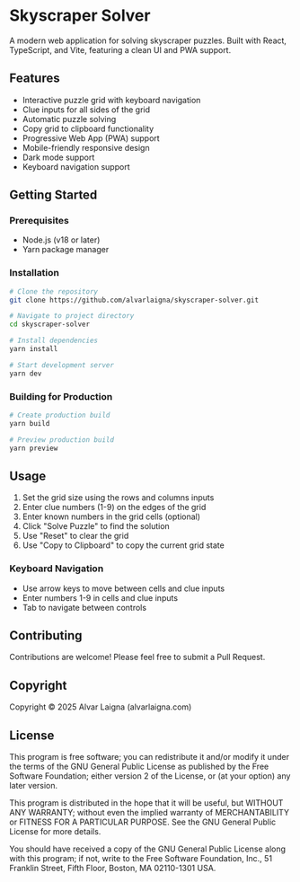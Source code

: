 # Skyscraper Solver

A modern web application for solving skyscraper puzzles. Built with React, TypeScript, and Vite, featuring a clean UI and PWA support.

## Features

- Interactive puzzle grid with keyboard navigation
- Clue inputs for all sides of the grid
- Automatic puzzle solving
- Copy grid to clipboard functionality
- Progressive Web App (PWA) support
- Mobile-friendly responsive design
- Dark mode support
- Keyboard navigation support

## Getting Started

### Prerequisites

- Node.js (v18 or later)
- Yarn package manager

### Installation

```bash
# Clone the repository
git clone https://github.com/alvarlaigna/skyscraper-solver.git

# Navigate to project directory
cd skyscraper-solver

# Install dependencies
yarn install

# Start development server
yarn dev
```

### Building for Production

```bash
# Create production build
yarn build

# Preview production build
yarn preview
```

## Usage

1. Set the grid size using the rows and columns inputs
2. Enter clue numbers (1-9) on the edges of the grid
3. Enter known numbers in the grid cells (optional)
4. Click "Solve Puzzle" to find the solution
5. Use "Reset" to clear the grid
6. Use "Copy to Clipboard" to copy the current grid state

### Keyboard Navigation

- Use arrow keys to move between cells and clue inputs
- Enter numbers 1-9 in cells and clue inputs
- Tab to navigate between controls

## Contributing

Contributions are welcome! Please feel free to submit a Pull Request.

## Copyright

Copyright © 2025 Alvar Laigna (alvarlaigna.com)

## License

This program is free software; you can redistribute it and/or modify
it under the terms of the GNU General Public License as published by
the Free Software Foundation; either version 2 of the License, or
(at your option) any later version.

This program is distributed in the hope that it will be useful,
but WITHOUT ANY WARRANTY; without even the implied warranty of
MERCHANTABILITY or FITNESS FOR A PARTICULAR PURPOSE. See the
GNU General Public License for more details.

You should have received a copy of the GNU General Public License along
with this program; if not, write to the Free Software Foundation, Inc.,
51 Franklin Street, Fifth Floor, Boston, MA 02110-1301 USA.
